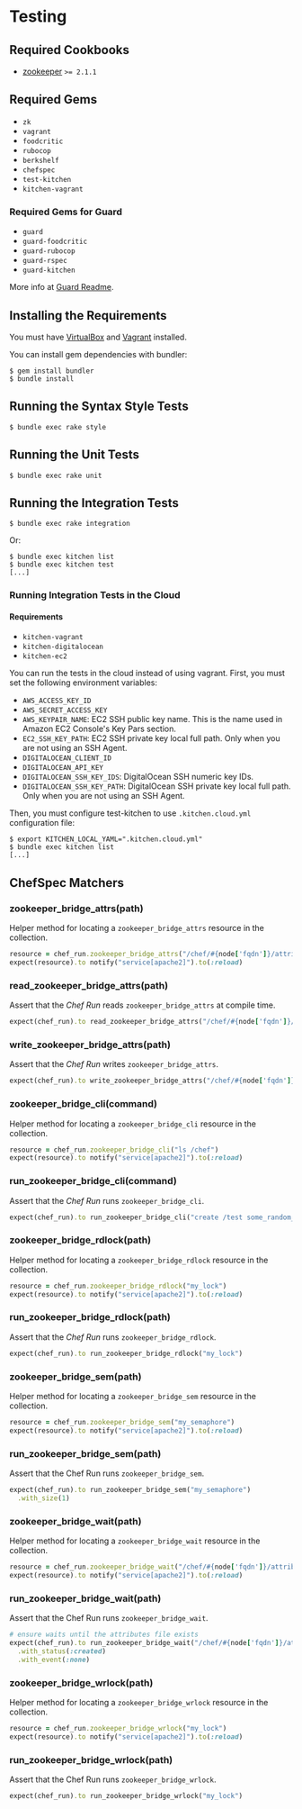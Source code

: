 Testing
=======

## Required Cookbooks

* [zookeeper](https://supermarket.getchef.com/cookbooks/zookeeper) `>= 2.1.1`

## Required Gems

* `zk`
* `vagrant`
* `foodcritic`
* `rubocop`
* `berkshelf`
* `chefspec`
* `test-kitchen`
* `kitchen-vagrant`

### Required Gems for Guard

* `guard`
* `guard-foodcritic`
* `guard-rubocop`
* `guard-rspec`
* `guard-kitchen`

More info at [Guard Readme](https://github.com/guard/guard#readme).

## Installing the Requirements

You must have [VirtualBox](https://www.virtualbox.org/) and [Vagrant](http://www.vagrantup.com/) installed.

You can install gem dependencies with bundler:

    $ gem install bundler
    $ bundle install

## Running the Syntax Style Tests

    $ bundle exec rake style

## Running the Unit Tests

    $ bundle exec rake unit

## Running the Integration Tests

    $ bundle exec rake integration

Or:

    $ bundle exec kitchen list
    $ bundle exec kitchen test
    [...]

### Running Integration Tests in the Cloud

#### Requirements

* `kitchen-vagrant`
* `kitchen-digitalocean`
* `kitchen-ec2`

You can run the tests in the cloud instead of using vagrant. First, you must set the following environment variables:

* `AWS_ACCESS_KEY_ID`
* `AWS_SECRET_ACCESS_KEY`
* `AWS_KEYPAIR_NAME`: EC2 SSH public key name. This is the name used in Amazon EC2 Console's Key Pars section.
* `EC2_SSH_KEY_PATH`: EC2 SSH private key local full path. Only when you are not using an SSH Agent.
* `DIGITALOCEAN_CLIENT_ID`
* `DIGITALOCEAN_API_KEY`
* `DIGITALOCEAN_SSH_KEY_IDS`: DigitalOcean SSH numeric key IDs.
* `DIGITALOCEAN_SSH_KEY_PATH`: DigitalOcean SSH private key local full path. Only when you are not using an SSH Agent.

Then, you must configure test-kitchen to use `.kitchen.cloud.yml` configuration file:

    $ export KITCHEN_LOCAL_YAML=".kitchen.cloud.yml"
    $ bundle exec kitchen list
    [...]

## ChefSpec Matchers

### zookeeper_bridge_attrs(path)

Helper method for locating a `zookeeper_bridge_attrs` resource in the collection.

```ruby
resource = chef_run.zookeeper_bridge_attrs("/chef/#{node['fqdn']}/attributes")
expect(resource).to notify("service[apache2]").to(:reload)
```

### read_zookeeper_bridge_attrs(path)

Assert that the *Chef Run* reads `zookeeper_bridge_attrs` at compile time.

```ruby
expect(chef_run).to read_zookeeper_bridge_attrs("/chef/#{node['fqdn']}/attributes").at_compile_time
```

### write_zookeeper_bridge_attrs(path)

Assert that the *Chef Run* writes `zookeeper_bridge_attrs`.

```ruby
expect(chef_run).to write_zookeeper_bridge_attrs("/chef/#{node['fqdn']}/attributes")
```

### zookeeper_bridge_cli(command)

Helper method for locating a `zookeeper_bridge_cli` resource in the collection.

```ruby
resource = chef_run.zookeeper_bridge_cli("ls /chef")
expect(resource).to notify("service[apache2]").to(:reload)
```

### run_zookeeper_bridge_cli(command)

Assert that the *Chef Run* runs `zookeeper_bridge_cli`.

```ruby
expect(chef_run).to run_zookeeper_bridge_cli("create /test some_random_data")
```

### zookeeper_bridge_rdlock(path)

Helper method for locating a `zookeeper_bridge_rdlock` resource in the collection.

```ruby
resource = chef_run.zookeeper_bridge_rdlock("my_lock")
expect(resource).to notify("service[apache2]").to(:reload)
```

### run_zookeeper_bridge_rdlock(path)

Assert that the *Chef Run* runs `zookeeper_bridge_rdlock`.

```ruby
expect(chef_run).to run_zookeeper_bridge_rdlock("my_lock")
```

### zookeeper_bridge_sem(path)

Helper method for locating a `zookeeper_bridge_sem` resource in the collection.

```ruby
resource = chef_run.zookeeper_bridge_sem("my_semaphore")
expect(resource).to notify("service[apache2]").to(:reload)
```

### run_zookeeper_bridge_sem(path)

Assert that the Chef Run runs `zookeeper_bridge_sem`.

```ruby
expect(chef_run).to run_zookeeper_bridge_sem("my_semaphore")
  .with_size(1)
```

### zookeeper_bridge_wait(path)

Helper method for locating a `zookeeper_bridge_wait` resource in the collection.

```ruby
resource = chef_run.zookeeper_bridge_wait("/chef/#{node['fqdn']}/attributes")
expect(resource).to notify("service[apache2]").to(:reload)
```

### run_zookeeper_bridge_wait(path)

Assert that the Chef Run runs `zookeeper_bridge_wait`.

```ruby
# ensure waits until the attributes file exists
expect(chef_run).to run_zookeeper_bridge_wait("/chef/#{node['fqdn']}/attributes")
  .with_status(:created)
  .with_event(:none)
```

### zookeeper_bridge_wrlock(path)

Helper method for locating a `zookeeper_bridge_wrlock` resource in the collection.

```ruby
resource = chef_run.zookeeper_bridge_wrlock("my_lock")
expect(resource).to notify("service[apache2]").to(:reload)
```

### run_zookeeper_bridge_wrlock(path)

Assert that the Chef Run runs `zookeeper_bridge_wrlock`.

```ruby
expect(chef_run).to run_zookeeper_bridge_wrlock("my_lock")
```
